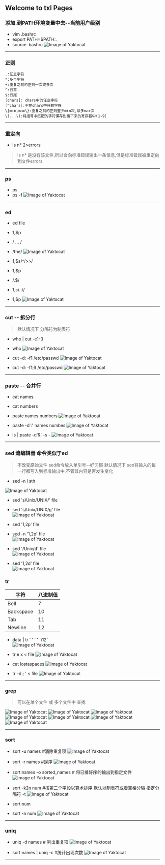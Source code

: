 ## Welcome to txl Pages


### 添加.到PATH环境变量中去--当前用户级别

+ vim .bashrc
+ export PATH=$PATH:.
+ source .bashrc
![Image of Yaktocat](assets\images\bashrc.png)

---


### 正则

```shell
.:任意字符
*:多个字符
+:重复之前的正则一次或多次
^:行首
$:行尾
[chars]: chars中的任意字符
[^chars]:不在chars中任意字符
\{min,max\}:重复之前的正则至少min次,最多max次
\(...\):将括号中匹配的字符保存到接下来的寄存器中(1-9)

```
---

### 重定向
+ ls n* 2>errors
> ls n* 是没有该文件,所以会向标准错误输出一条信息,但是标准错误被重定向到文件errors

---

### ps

+ ps
+ ps -f
![Image of Yaktocat](assets\images\ps.png)

---

### ed 
+ ed file
+ 1,$p
+ / ... \/
+ /the/
![Image of Yaktocat](assets\images\ed1.png)

+ 1,$s/^/>>/
+ 1,$p
+ /\.$/
+ 1,$s/..$//
+ 1,$p
![Image of Yaktocat](assets\images\ed2.png)

---

### cut -- 拆分行

> 默认情况下 分隔符为制表符

+ who \| cut -c1-3
+ who
![Image of Yaktocat](assets\images\cut1.png)

+ cut -d: -f1 /etc/passwd
![Image of Yaktocat](assets\images\cut2.png)


+ cut -d: -f1,6 /etc/passwd
![Image of Yaktocat](assets\images\cut3.png)

---

### paste -- 合并行

+ cat names
+ cat numbers
+ paste names numbers
![Image of Yaktocat](assets\images\paste1.png)

+ paste -d':' names numbes
![Image of Yaktocat](assets\images\paste2.png)

+ ls \| paste -d'&' -s - 
![Image of Yaktocat](assets\images\paste3.png)

---

### sed 流编辑器 命令类似于ed

> 不改变原始文件 
> sed命令放入单引号--好习惯
> 默认情况下 sed将输入的每一行都写入到标准输出中,不管其内容是否发生变化

+ sed -n l sth

![Image of Yaktocat](assets\images\sed1.png)

+ sed 's/Unix/UNIX/' file
+ sed 's/Unix/UNIX/g' file  
![Image of Yaktocat](assets\images\sed2.png)

+ sed '1,2p' file
+ sed -n '1,2p' file  
![Image of Yaktocat](assets\images\sed3.png)

+ sed '/Unix/d' file  
![Image of Yaktocat](assets\images\sed4.png)

+ sed '1,2d' file  
![Image of Yaktocat](assets\images\sed5.png)

### tr

字符 | 八进制值
------------ | -------------
Bell|7
Backspace|10
Tab|11
Newline|12

+ data \| tr ' ' ' ' '\12'  
![Image of Yaktocat](assets\images\tr1.png)

+ tr e x < file
![Image of Yaktocat](assets\images\tr2.png)

+ cat lostaspaces
![Image of Yaktocat](assets\images\tr3.png)

+ tr -d ; ' < file
![Image of Yaktocat](assets\images\tr4.png)

---

### grep
> 可以在单个文件 或 多个文件中 查找

![Image of Yaktocat](assets\images\grep1.png)
![Image of Yaktocat](assets\images\grep2.png)
![Image of Yaktocat](assets\images\grep3.png)
![Image of Yaktocat](assets\images\grep4.png)
![Image of Yaktocat](assets\images\grep5.png)
![Image of Yaktocat](assets\images\grep5-1.png)
![Image of Yaktocat](assets\images\grep6.png)

---

### sort

+ sort -u names #消除重复项
![Image of Yaktocat](assets\images\sort.png)

+ sort -r names #逆序
![Image of Yaktocat](assets\images\sort1.png)

+ sort names -o sorted_names # 将已排好序的输出到指定文件
![Image of Yaktocat](assets\images\sort2.png)

+ sort -k2n num #按第二个字段以算术排序 默认以制表符或着空格分隔 指定分隔符 -t 
![Image of Yaktocat](assets\images\sort4.png)

+ sort num 
+ sort -n num
![Image of Yaktocat](assets\images\sort3.png)

---

### uniq

+ uniq -d names # 列出重复项
![Image of Yaktocat](assets\images\uniq.png)


+ sort names | uniq -c #统计出现次数
![Image of Yaktocat](assets\images\uniq2.png)

---